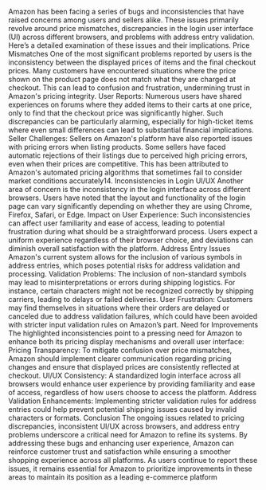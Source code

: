 Amazon has been facing a series of bugs and inconsistencies that have raised concerns among users and sellers alike. These issues primarily revolve around price mismatches, discrepancies in the login user interface (UI) across different browsers, and problems with address entry validation. Here’s a detailed examination of these issues and their implications.
Price Mismatches
One of the most significant problems reported by users is the inconsistency between the displayed prices of items and the final checkout prices. Many customers have encountered situations where the price shown on the product page does not match what they are charged at checkout. This can lead to confusion and frustration, undermining trust in Amazon's pricing integrity.
User Reports: Numerous users have shared experiences on forums where they added items to their carts at one price, only to find that the checkout price was significantly higher. Such discrepancies can be particularly alarming, especially for high-ticket items where even small differences can lead to substantial financial implications.
Seller Challenges: Sellers on Amazon's platform have also reported issues with pricing errors when listing products. Some sellers have faced automatic rejections of their listings due to perceived high pricing errors, even when their prices are competitive. This has been attributed to Amazon's automated pricing algorithms that sometimes fail to consider market conditions accurately14.
Inconsistencies in Login UI/UX
Another area of concern is the inconsistency in the login interface across different browsers. Users have noted that the layout and functionality of the login page can vary significantly depending on whether they are using Chrome, Firefox, Safari, or Edge.
Impact on User Experience: Such inconsistencies can affect user familiarity and ease of access, leading to potential frustration during what should be a straightforward process. Users expect a uniform experience regardless of their browser choice, and deviations can diminish overall satisfaction with the platform.
Address Entry Issues
Amazon's current system allows for the inclusion of various symbols in address entries, which poses potential risks for address validation and processing.
Validation Problems: The inclusion of non-standard symbols may lead to misinterpretations or errors during shipping logistics. For instance, certain characters might not be recognized correctly by shipping carriers, leading to delays or failed deliveries.
User Frustration: Customers may find themselves in situations where their orders are delayed or canceled due to address validation failures, which could have been avoided with stricter input validation rules on Amazon’s part.
Need for Improvements
The highlighted inconsistencies point to a pressing need for Amazon to enhance both its pricing display mechanisms and overall user interface:
Pricing Transparency: To mitigate confusion over price mismatches, Amazon should implement clearer communication regarding pricing changes and ensure that displayed prices are consistently reflected at checkout.
UI/UX Consistency: A standardized login interface across all browsers would enhance user experience by providing familiarity and ease of access, regardless of how users choose to access the platform.
Address Validation Enhancements: Implementing stricter validation rules for address entries could help prevent potential shipping issues caused by invalid characters or formats.
Conclusion
The ongoing issues related to pricing discrepancies, inconsistent UI/UX across browsers, and address entry problems underscore a critical need for Amazon to refine its systems. By addressing these bugs and enhancing user experience, Amazon can reinforce customer trust and satisfaction while ensuring a smoother shopping experience across all platforms. As users continue to report these issues, it remains essential for Amazon to prioritize improvements in these areas to maintain its position as a leading e-commerce platform
